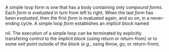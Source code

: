 
A simple <ClLinks styled={true}>loop</ClLinks> <ClLinks styled={true}>form</ClLinks> is one that has a body containing only *compound forms*. Each *form* is *evaluated* in turn from left to right. When the last *form* has been *evaluated*, then the first *form* is evaluated again, and so on, in a never-ending cycle. A simple <ClLinks styled={true}>loop</ClLinks> *form* establishes an *implicit block* named

<ClLinks styled={true}>nil</ClLinks>. The execution of a simple <ClLinks styled={true}>loop</ClLinks> can be terminated by explicitly transfering control to the *implicit block* (using <ClLinks styled={true}>return</ClLinks> or <ClLinks styled={true}>return-from</ClLinks>) or to some *exit point* outside of the *block* (*e.g.*, using <ClLinks styled={true}>throw</ClLinks>, <ClLinks styled={true}>go</ClLinks>, or <ClLinks styled={true}>return-from</ClLinks>).
